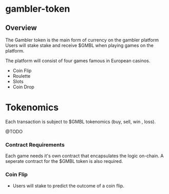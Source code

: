 # gambler-token


## Overview

The Gambler token is the main form of currency on the gambler platform
Users will stake stake and receive $GMBL when playing games on the platform. 

The platform will consist of four games famous in European casinos. 

* Coin Flip 
* Roulette 
* Slots
* Coin Drop

# Tokenomics

Each transaction is subject to $GMBL tokenomics (buy, sell, win , loss). 

@TODO


### Contract Requirements

Each game needs it's own contract that encapsulates the logic on-chain. 
A seperate contract for the $GMBL token is also required. 

### Coin Flip

* Users will stake to predict the outcome of a coin flip. 


